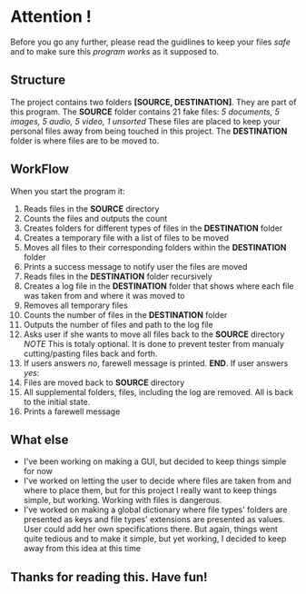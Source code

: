 # Attention !

Before you go any further, please read the guidlines to keep your files *safe* and 
to make sure this *program works* as it supposed to.

## Structure

The project contains two folders **[SOURCE, DESTINATION]**. They are part of this program.
The **SOURCE** folder contains 21 fake files: *5 documents, 5 images, 5 audio, 5 video, 1 unsorted*
These files are placed to keep your personal files away from being touched in this project.
The **DESTINATION** folder is where files are to be moved to. 

## WorkFlow

When you start the program it:
1. Reads files in the **SOURCE** directory
2. Counts the files and outputs the count
3. Creates folders for different types of files in the **DESTINATION** folder
4. Creates a temporary file with a list of files to be moved
5. Moves all files to their corresponding folders within the **DESTINATION** folder
6. Prints a success message to notify user the files are moved
7. Reads files in the **DESTINATION** folder recursively
8. Creates a log file in the **DESTINATION** folder that shows where each file was taken from and where it was moved to
9. Removes all temporary files
10. Counts the number of files in the **DESTINATION** folder
11. Outputs the number of files and path to the log file
12. Asks user if she wants to move all files back to the **SOURCE** directory
*NOTE* This is totaly optional. It is done to prevent tester from manualy cutting/pasting files back and forth.
13. If users answers *no*, farewell message is printed. **END**. If user answers *yes*:
14. Files are moved back to **SOURCE** directory
15. All supplemental folders, files, including the log are removed. All is back to the initial state.
16. Prints a farewell message

## What else

- I've been working on making a GUI, but decided to keep things simple for now
- I've worked on letting the user to decide where files are taken from and where to place them, but for this project 
I really want to keep things simple, but working. Working with files is dangerous.
- I've worked on making a global dictionary where file types' folders are presented as keys and file types' extensions
are presented as values. User could add her own specifications there. But again, things went quite tedious and to make it simple, but yet working, I decided to keep away from this idea at this time

## Thanks for reading this. Have fun!





